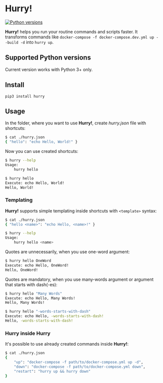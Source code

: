 # Hurry!
[![Python versions](https://img.shields.io/badge/python-3%2B-blue.svg)](https://pypi.python.org/pypi/hurry)

**Hurry!** helps you run your routine commands and scripts faster. It transforms commands like 
```docker-compose -f docker-compose.dev.yml up --build -d``` into ```hurry up```.

## Supported Python versions
Current version works with Python 3+ only.

## Install 
```pip3 install hurry```

## Usage
In the folder, where you want to use **Hurry!**, create *hurry.json* file with shortcuts:
```bash
$ cat ./hurry.json
{ "hello": "echo Hello, World!" }
```

Now you can use created shortcuts: 
```bash
$ hurry --help
Usage:
    hurry hello

$ hurry hello
Execute: echo Hello, World!
Hello, World!
```

### Templating

**Hurry!** supports simple templating inside shortcuts with `<template>` syntax:
```bash
$ cat ./hurry.json
{ "hello <name>": "echo Hello, <name>!" }

$ hurry --help
Usage:
    hurry hello <name>
```

Quotes are unnecessarily, when you use one-word argument:
```bash
$ hurry hello OneWord
Execute: echo Hello, OneWord!
Hello, OneWord!
```

Quotes are mandatory, when you use many-words argument or argument that starts with dash(-es):
```bash
$ hurry hello "Many Words"
Execute: echo Hello, Many Words!
Hello, Many Words!

$ hurry hello "-words-starts-with-dash"
Execute: echo Hello, -words-starts-with-dash!
Hello, -words-starts-with-dash!
```

### Hurry inside Hurry

It's possible to use already created commands inside **Hurry!**:
```bash
$ cat ./hurry.json
{
    "up": "docker-compose -f path/to/docker-compose.yml up -d",
    "down": "docker-compose -f path/to/docker-compose.yml down",
    "restart": "hurry up && hurry down"
}
```
